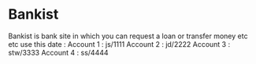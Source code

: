 # Bankist
Bankist is bank site in which you can request a loan or transfer money etc etc
use this date : 
Account 1 : js/1111
Account 2 : jd/2222
Account 3 : stw/3333
Account 4 : ss/4444
